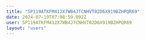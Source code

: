 ```yaml
---
title: "SP119ATKFM412X7WB4JTCNHVT02D6X919BZHPQR69"
date: 2024-07-19T07:08:59.092Z
user: SP119ATKFM412X7WB4JTCNHVT02D6X919BZHPQR69
layout: "users"
---
```

    